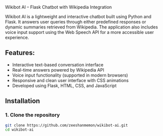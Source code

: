 Wikibot AI – Flask Chatbot with Wikipedia Integration

Wikibot AI is a lightweight and interactive chatbot built using Python and Flask. It answers user queries through either predefined responses or dynamic summaries retrieved from Wikipedia. The application also includes voice input support using the Web Speech API for a more accessible user experience.

## Features:

- Interactive text-based conversation interface
- Real-time answers powered by Wikipedia API
- Voice input functionality (supported in modern browsers)
- Responsive and clean user interface with CSS animations
- Developed using Flask, HTML, CSS, and JavaScript



## Installation

### 1. Clone the repository

```bash
git clone https://github.com/zeeshanmemon/wikibot-ai.git
cd wikibot-ai


